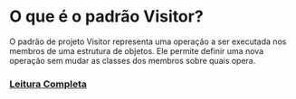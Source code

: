 # O que é o padrão Visitor?

O padrão de projeto Visitor representa uma operação a ser executada nos membros de uma estrutura de objetos. Ele permite 
definir uma nova operação sem mudar as classes dos membros sobre quais opera.

### [Leitura Completa](doc/Visitor.pdf)
